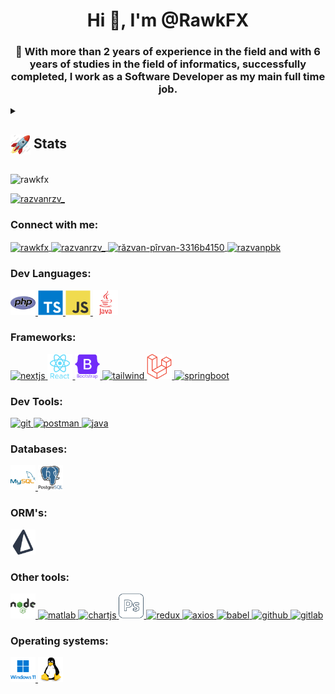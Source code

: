 <h1 align="center">Hi 👋, I'm @RawkFX</h1>
<h3 align="center">👀 With more than 2 years of experience in the field and with 6 years of studies in the field of informatics, successfully completed, I work as a Software Developer as my main full time job.</h3>

<details>
  <summary><h2> <img align="center" src="https://github.com/RawkFX/RawkFX/blob/main/icons/stats.gif" width="32"/> Stats</h2></summary>
  <div align="center">
    <img src="https://github-readme-stats.vercel.app/api/top-langs/?username=RawkFX&theme=tokyonight&hide_border=false&include_all_commits=true&count_private=false&layout=compact" alt="rawkfx" /><br/>
    <img src="https://github-readme-streak-stats.herokuapp.com/?user=RawkFX&theme=tokyonight&hide_border=false" alt="rawkfx" /><br/>
  </div>
</details>
<p align="left">
    <img src="https://komarev.com/ghpvc/?username=rawkfx&label=Profile%20views&color=0e75b6&style=flat" alt="rawkfx" />
</p>
<p align="left">
    <a href="https://twitter.com/razvanrzv_" target="blank">
        <img src="https://img.shields.io/twitter/follow/razvanrzv_?logo=twitter&style=for-the-badge" alt="razvanrzv_" />
    </a>
</p>
<h3 align="left">Connect with me:</h3>
<p align="left">
    <a href="https://dev.to/rawkfx" target="blank">
        <img align="center" src="https://raw.githubusercontent.com/rahuldkjain/github-profile-readme-generator/master/src/images/icons/Social/devto.svg" alt="rawkfx" height="30" width="40" />
    </a>
    <a href="https://twitter.com/razvanrzv_" target="blank">
        <img align="center" src="https://raw.githubusercontent.com/rahuldkjain/github-profile-readme-generator/master/src/images/icons/Social/twitter.svg" alt="razvanrzv_" height="30" width="40" />
    </a>
    <a href="https://linkedin.com/in/răzvan-pîrvan-3316b4150" target="blank">
        <img align="center" src="https://raw.githubusercontent.com/rahuldkjain/github-profile-readme-generator/master/src/images/icons/Social/linked-in-alt.svg" alt="răzvan-pîrvan-3316b4150" height="30" width="40" />
    </a>
    <a href="https://fb.com/razvanpbk" target="blank">
        <img align="center" src="https://raw.githubusercontent.com/rahuldkjain/github-profile-readme-generator/master/src/images/icons/Social/facebook.svg" alt="razvanpbk" height="30" width="40" />
    </a>
</p>
<h3 align="left">Dev Languages:</h3>
<p align="left">
    <a href="https://www.php.net" target="_blank" rel="noreferrer">
        <img src="https://raw.githubusercontent.com/devicons/devicon/master/icons/php/php-original.svg" alt="php" width="40" height="40" />
    </a>
    <a href="https://www.typescriptlang.org/" target="_blank" rel="noreferrer">
        <img src="https://raw.githubusercontent.com/devicons/devicon/master/icons/typescript/typescript-original.svg" alt="typescript" width="40" height="40" />
    </a>
    <a href="https://developer.mozilla.org/en-US/docs/Web/JavaScript" target="_blank" rel="noreferrer">
        <img src="https://raw.githubusercontent.com/devicons/devicon/master/icons/javascript/javascript-original.svg" alt="javascript" width="40" height="40" />
    </a>
    <a href="https://www.java.com/en/" target="_blank" rel="noreferrer">
        <img src="https://raw.githubusercontent.com/devicons/devicon/6910f0503efdd315c8f9b858234310c06e04d9c0/icons/java/java-plain-wordmark.svg" alt="java" width="40" height="40" />
    </a>
</p>
<h3 align="left">Frameworks:</h3>
<p>
    <a href="https://nextjs.org/" target="_blank" rel="noreferrer">
        <img src="https://cdn.worldvectorlogo.com/logos/nextjs-2.svg" alt="nextjs" width="40" height="40" />
    </a>
    <a href="https://reactjs.org/" target="_blank" rel="noreferrer">
        <img src="https://raw.githubusercontent.com/devicons/devicon/master/icons/react/react-original-wordmark.svg" alt="react" width="40" height="40" />
    </a>
    <a href="https://getbootstrap.com" target="_blank" rel="noreferrer">
        <img src="https://raw.githubusercontent.com/devicons/devicon/master/icons/bootstrap/bootstrap-plain-wordmark.svg" alt="bootstrap" width="40" height="40" />
    </a>
    <a href="https://tailwindcss.com/" target="_blank" rel="noreferrer">
        <img src="https://www.vectorlogo.zone/logos/tailwindcss/tailwindcss-icon.svg" alt="tailwind" width="40" height="40" />
    </a>
    <a href="https://laravel.com/" target="_blank" rel="noreferrer">
        <img src="https://raw.githubusercontent.com/devicons/devicon/6910f0503efdd315c8f9b858234310c06e04d9c0/icons/laravel/laravel-original.svg" alt="tailwind" width="40" height="40" />
    </a>
    <a href="https://spring.io/" target="_blank" rel="noreferrer">
        <img src="https://cdn.jsdelivr.net/gh/devicons/devicon@latest/icons/spring/spring-original-wordmark.svg" alt="springboot" width="40" height="40" />
    </a>
</p>
<h3 align="left">Dev Tools:</h3>
<p>
    <a href="https://git-scm.com/" target="_blank" rel="noreferrer">
        <img src="https://www.vectorlogo.zone/logos/git-scm/git-scm-icon.svg" alt="git" width="40" height="40" />
    </a>
    <a href="https://postman.com" target="_blank" rel="noreferrer">
        <img src="https://www.vectorlogo.zone/logos/getpostman/getpostman-icon.svg" alt="postman" width="40" height="40" />
    </a>
    <a href="https://hoppscotch.io/" target="_blank" rel="noreferrer">
        <img src="https://i.imgur.com/NPIso1G.png" alt="java" width="40" height="40" />
    </a>
</p>
<h3 align="left">Databases:</h3>
<p>
    <a href="https://www.mysql.com/" target="_blank" rel="noreferrer">
        <img src="https://raw.githubusercontent.com/devicons/devicon/master/icons/mysql/mysql-original-wordmark.svg" alt="mysql" width="40" height="40" />
    </a>
    <a href="https://www.postgresql.org" target="_blank" rel="noreferrer">
        <img src="https://raw.githubusercontent.com/devicons/devicon/master/icons/postgresql/postgresql-original-wordmark.svg" alt="postgresql" width="40" height="40" />
    </a>
</p>
<h3 align="left">ORM's:</h3>
<p>
    <a href="https://www.prisma.io/" target="_blank" rel="noreferrer">
        <img src="https://raw.githubusercontent.com/devicons/devicon/6910f0503efdd315c8f9b858234310c06e04d9c0/icons/prisma/prisma-original.svg" alt="mysql" width="40" height="40" />
    </a>
</p>
<h3 align="left">Other tools:</h3>
<p>
    <a href="https://nodejs.org" target="_blank" rel="noreferrer">
        <img src="https://raw.githubusercontent.com/devicons/devicon/master/icons/nodejs/nodejs-original-wordmark.svg" alt="nodejs" width="40" height="40" />
    </a>
    <a href="https://www.mathworks.com/" target="_blank" rel="noreferrer">
        <img src="https://upload.wikimedia.org/wikipedia/commons/2/21/Matlab_Logo.png" alt="matlab" width="40" height="40" />
    </a>
    <a href="https://www.chartjs.org" target="_blank" rel="noreferrer">
        <img src="https://www.chartjs.org/media/logo-title.svg" alt="chartjs" width="40" height="40" />
    </a>
    <a href="https://www.photoshop.com/en" target="_blank" rel="noreferrer">
        <img src="https://raw.githubusercontent.com/devicons/devicon/master/icons/photoshop/photoshop-line.svg" alt="photoshop" width="40" height="40" />
    </a>
    <a href="https://redux.js.org/" target="_blank" rel="noreferrer">
        <img src="https://cdn.jsdelivr.net/gh/devicons/devicon@latest/icons/redux/redux-original.svg" alt="redux" width="40" height="40" />
    </a>
    <a href="https://axios-http.com/" target="_blank" rel="noreferrer">
        <img src="https://cdn.jsdelivr.net/gh/devicons/devicon@latest/icons/axios/axios-plain-wordmark.svg" alt="axios" width="40" height="40" />
    </a>
    <a href="https://babeljs.io/" target="_blank" rel="noreferrer">
        <img src="https://cdn.jsdelivr.net/gh/devicons/devicon@latest/icons/babel/babel-original.svg" alt="babel" width="40" height="40" />
    </a>
    <a href="https://github.com/" target="_blank" rel="noreferrer">
        <img src="https://cdn.jsdelivr.net/gh/devicons/devicon@latest/icons/github/github-original.svg" alt="github" width="40" height="40" />
    </a>
    <a href="https://gitlab.com/" target="_blank" rel="noreferrer">
        <img src="https://cdn.jsdelivr.net/gh/devicons/devicon@latest/icons/gitlab/gitlab-plain-wordmark.svg" alt="gitlab" width="40" height="40" />
    </a>
</p>
<h3 align="left">Operating systems:</h3>
<p>
    <a href="https://nodejs.org" target="_blank" rel="noreferrer">
        <img src="https://raw.githubusercontent.com/devicons/devicon/6910f0503efdd315c8f9b858234310c06e04d9c0/icons/windows11/windows11-original-wordmark.svg" alt="nodejs" width="40" height="40" />
    </a>
    <a href="https://www.linux.org/" target="_blank" rel="noreferrer">
        <img src="https://raw.githubusercontent.com/devicons/devicon/master/icons/linux/linux-original.svg" alt="linux" width="40" height="40" />
    </a>
</p>
<!---

- 👋 Hi, I’m @RawkFX
- 👀 With more than 1 year of experience in the field and with 4 years of studies in the field of informatics, successfully completed, I work as a Jr. FullStack Web Developer as my main full time job.


RawkFX/RawkFX is a ✨ special ✨ repository because its `README.md` (this file) appears on your GitHub profile.
You can click the Preview link to take a look at your changes.
--->
